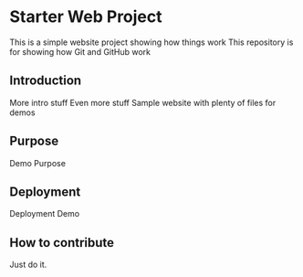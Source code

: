# Starter Web Project

This is a simple website project showing how things work
This repository is for showing how Git and GitHub work

## Introduction

More intro stuff
Even more stuff
Sample website with plenty of files for demos
## Purpose
Demo Purpose
## Deployment
Deployment Demo
## How to contribute
Just do it.


